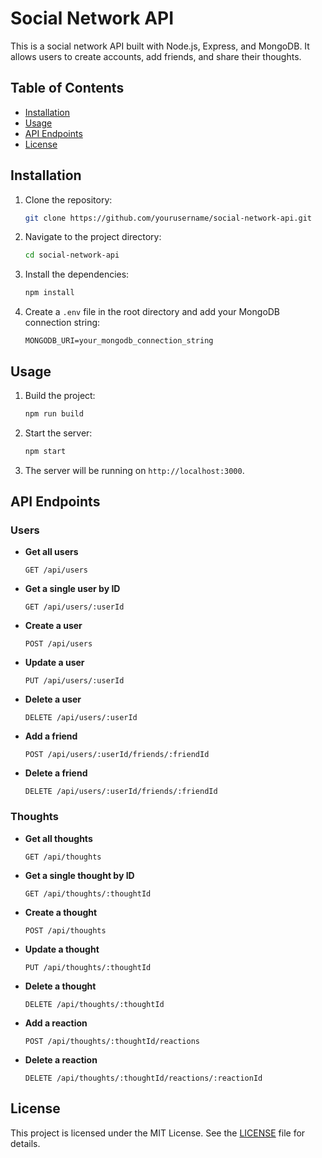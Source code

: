 # Social Network API

This is a social network API built with Node.js, Express, and MongoDB. It allows users to create accounts, add friends, and share their thoughts.

## Table of Contents

- [Installation](#installation)
- [Usage](#usage)
- [API Endpoints](#api-endpoints)
- [License](#license)

## Installation

1. Clone the repository:
    ```sh
    git clone https://github.com/yourusername/social-network-api.git
    ```
2. Navigate to the project directory:
    ```sh
    cd social-network-api
    ```
3. Install the dependencies:
    ```sh
    npm install
    ```
4. Create a `.env` file in the root directory and add your MongoDB connection string:
    ```env
    MONGODB_URI=your_mongodb_connection_string
    ```

## Usage

1. Build the project:
    ```sh
    npm run build
    ```
2. Start the server:
    ```sh
    npm start
    ```
3. The server will be running on `http://localhost:3000`.

## API Endpoints

### Users

- **Get all users**
    ```http
    GET /api/users
    ```

- **Get a single user by ID**
    ```http
    GET /api/users/:userId
    ```

- **Create a user**
    ```http
    POST /api/users
    ```

- **Update a user**
    ```http
    PUT /api/users/:userId
    ```

- **Delete a user**
    ```http
    DELETE /api/users/:userId
    ```

- **Add a friend**
    ```http
    POST /api/users/:userId/friends/:friendId
    ```

- **Delete a friend**
    ```http
    DELETE /api/users/:userId/friends/:friendId
    ```

### Thoughts

- **Get all thoughts**
    ```http
    GET /api/thoughts
    ```

- **Get a single thought by ID**
    ```http
    GET /api/thoughts/:thoughtId
    ```

- **Create a thought**
    ```http
    POST /api/thoughts
    ```

- **Update a thought**
    ```http
    PUT /api/thoughts/:thoughtId
    ```

- **Delete a thought**
    ```http
    DELETE /api/thoughts/:thoughtId
    ```

- **Add a reaction**
    ```http
    POST /api/thoughts/:thoughtId/reactions
    ```

- **Delete a reaction**
    ```http
    DELETE /api/thoughts/:thoughtId/reactions/:reactionId
    ```

## License

This project is licensed under the MIT License. See the [LICENSE](LICENSE.txt) file for details.